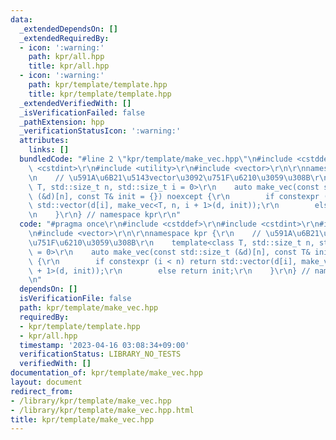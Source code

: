 ```yaml
---
data:
  _extendedDependsOn: []
  _extendedRequiredBy:
  - icon: ':warning:'
    path: kpr/all.hpp
    title: kpr/all.hpp
  - icon: ':warning:'
    path: kpr/template/template.hpp
    title: kpr/template/template.hpp
  _extendedVerifiedWith: []
  _isVerificationFailed: false
  _pathExtension: hpp
  _verificationStatusIcon: ':warning:'
  attributes:
    links: []
  bundledCode: "#line 2 \"kpr/template/make_vec.hpp\"\n#include <cstddef>\r\n#include\
    \ <cstdint>\r\n#include <utility>\r\n#include <vector>\r\n\r\nnamespace kpr {\r\
    \n    // \u591A\u6B21\u5143vector\u3092\u751F\u6210\u3059\u308B\r\n    template<class\
    \ T, std::size_t n, std::size_t i = 0>\r\n    auto make_vec(const std::size_t\
    \ (&d)[n], const T& init = {}) noexcept {\r\n        if constexpr (i < n) return\
    \ std::vector(d[i], make_vec<T, n, i + 1>(d, init));\r\n        else return init;\r\
    \n    }\r\n} // namespace kpr\r\n"
  code: "#pragma once\r\n#include <cstddef>\r\n#include <cstdint>\r\n#include <utility>\r\
    \n#include <vector>\r\n\r\nnamespace kpr {\r\n    // \u591A\u6B21\u5143vector\u3092\
    \u751F\u6210\u3059\u308B\r\n    template<class T, std::size_t n, std::size_t i\
    \ = 0>\r\n    auto make_vec(const std::size_t (&d)[n], const T& init = {}) noexcept\
    \ {\r\n        if constexpr (i < n) return std::vector(d[i], make_vec<T, n, i\
    \ + 1>(d, init));\r\n        else return init;\r\n    }\r\n} // namespace kpr\r\
    \n"
  dependsOn: []
  isVerificationFile: false
  path: kpr/template/make_vec.hpp
  requiredBy:
  - kpr/template/template.hpp
  - kpr/all.hpp
  timestamp: '2023-04-16 03:08:34+09:00'
  verificationStatus: LIBRARY_NO_TESTS
  verifiedWith: []
documentation_of: kpr/template/make_vec.hpp
layout: document
redirect_from:
- /library/kpr/template/make_vec.hpp
- /library/kpr/template/make_vec.hpp.html
title: kpr/template/make_vec.hpp
---
```

